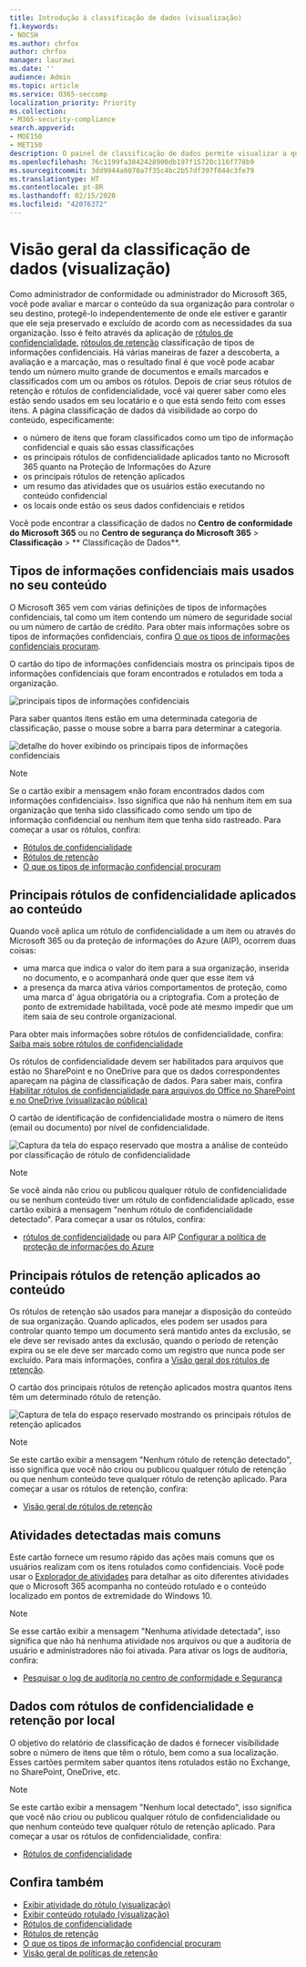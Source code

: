 ```yaml
---
title: Introdução à classificação de dados (visualização)
f1.keywords:
- NOCSH
ms.author: chrfox
author: chrfox
manager: laurawi
ms.date: ''
audience: Admin
ms.topic: article
ms.service: O365-seccomp
localization_priority: Priority
ms.collection:
- M365-security-compliance
search.appverid:
- MOE150
- MET150
description: O painel de classificação de dados permite visualizar a quantidade de dados confidenciais encontrados e classificados em sua organização.
ms.openlocfilehash: 76c1199fa3842428900db197f15728c116f778b9
ms.sourcegitcommit: 3dd9944a6070a7f35c4bc2b57df397f844c3fe79
ms.translationtype: HT
ms.contentlocale: pt-BR
ms.lasthandoff: 02/15/2020
ms.locfileid: "42076372"
---
```

# <a name="data-classification-overview-preview"></a>Visão geral da classificação de dados (visualização)

Como administrador de conformidade ou administrador do Microsoft 365, você pode avaliar e marcar o conteúdo da sua organização para controlar o seu destino, protegê-lo independentemente de onde ele estiver e garantir que ele seja preservado e excluído de acordo com as necessidades da sua organização. Isso é feito através da aplicação de [rótulos de confidencialidade](sensitivity-labels.md), [rótoulos de retenção](labels.md) classificação de tipos de informações confidenciais. Há várias maneiras de fazer a descoberta, a avaliação e a marcação, mas o resultado final é que você pode acabar tendo um número muito grande de documentos e emails marcados e classificados com um ou ambos os rótulos. Depois de criar seus rótulos de retenção e rótulos de confidencialidade, você vai querer saber como eles estão sendo usados em seu locatário e o que está sendo feito com esses itens. A página classificação de dados dá visibilidade ao corpo do conteúdo, especificamente:

- o número de itens que foram classificados como um tipo de informação confidencial e quais são essas classificações
- os principais rótulos de confidencialidade aplicados tanto no Microsoft 365 quanto na Proteção de Informações do Azure
- os principais rótulos de retenção aplicados
- um resumo das atividades que os usuários estão executando no conteúdo confidencial
- os locais onde estão os seus dados confidenciais e retidos

Você pode encontrar a classificação de dados no **Centro de conformidade do Microsoft 365** ou no **Centro de segurança do Microsoft 365** > **Classificação**  >  ** Classificação de Dados**.

## <a name="sensitive-information-types-used-most-in-your-content"></a>Tipos de informações confidenciais mais usados no seu conteúdo

O Microsoft 365 vem com várias definições de tipos de informações confidenciais, tal como um item contendo um número de seguridade social ou um número de cartão de crédito. Para obter mais informações sobre os tipos de informações confidenciais, confira [O que os tipos de informações confidenciais procuram](what-the-sensitive-information-types-look-for.md).

O cartão do tipo de informações confidenciais mostra os principais tipos de informações confidenciais que foram encontrados e rotulados em toda a organização.

![principais tipos de informações confidenciais ](../media/data-classification-sens-info-types-card.png)

Para saber quantos itens estão em uma determinada categoria de classificação, passe o mouse sobre a barra para determinar a categoria.

![detalhe do hover exibindo os principais tipos de informações confidenciais  ](../media/data-classification-sens-info-types-hover.png)

> [!NOTE]
> Se o cartão exibir a mensagem «não foram encontrados dados com informações confidenciais». Isso significa que não há nenhum item em sua organização que tenha sido classificado como sendo um tipo de informação confidencial ou nenhum item que tenha sido rastreado. Para começar a usar os rótulos, confira:
>- [Rótulos de confidencialidade ](sensitivity-labels.md)
>- [Rótulos de retenção](labels.md)
>- [O que os tipos de informação confidencial procuram](what-the-sensitive-information-types-look-for.md)

## <a name="top-sensitivity-labels-applied-to-content"></a>Principais rótulos de confidencialidade aplicados ao conteúdo

Quando você aplica um rótulo de confidencialidade a um item ou através do Microsoft 365 ou da proteção de informações do Azure (AIP), ocorrem duas coisas:

- uma marca que indica o valor do item para a sua organização, inserida no documento, e o acompanhará onde quer que esse item vá
- a presença da marca ativa vários comportamentos de proteção, como uma marca d' água obrigatória ou a criptografia. Com a proteção de ponto de extremidade habilitada, você pode até mesmo impedir que um item saia de seu controle organizacional.

Para obter mais informações sobre rótulos de confidencialidade, confira: [Saiba mais sobre rótulos de confidencialidade](sensitivity-labels.md)

Os rótulos de confidencialidade devem ser habilitados para arquivos que estão no SharePoint e no OneDrive para que os dados correspondentes apareçam na página de classificação de dados. Para saber mais, confira [Habilitar rótulos de confidencialidade para arquivos do Office no SharePoint e no OneDrive (visualização pública)](sensitivity-labels-sharepoint-onedrive-files.md)

O cartão de identificação de confidencialidade mostra o número de itens (email ou documento) por nível de confidencialidade.

![Captura da tela do espaço reservado que mostra a análise de conteúdo por classificação de rótulo de confidencialidade](../media/data-classification-top-sensitivity-labels-applied.png)

> [!NOTE]
> Se você ainda não criou ou publicou qualquer rótulo de confidencialidade ou se nenhum conteúdo tiver um rótulo de confidencialidade aplicado, esse cartão exibirá a mensagem "nenhum rótulo de confidencialidade detectado". Para começar a usar os rótulos, confira:
>- [rótulos de confidencialidade](sensitivity-labels.md) ou para AIP [Configurar a política de proteção de informações do Azure](https://docs.microsoft.com/azure/information-protection/configure-policy) 

## <a name="top-retention-labels-applied-to-content"></a>Principais rótulos de retenção aplicados ao conteúdo

Os rótulos de retenção são usados para manejar a disposição do conteúdo de sua organização. Quando aplicados, eles podem ser usados para controlar quanto tempo um documento será mantido antes da exclusão, se ele deve ser revisado antes da exclusão, quando o período de retenção expira ou se ele deve ser marcado como um registro que nunca pode ser excluído. Para mais informações, confira a [Visão geral dos rótulos de retenção](labels.md).

O cartão dos principais rótulos de retenção aplicados mostra quantos itens têm um determinado rótulo de retenção.

![Captura de tela do espaço reservado mostrando os principais rótulos de retenção aplicados](../media/data-classification-top-retention-labels-applied.png)

> [!NOTE]
> Se este cartão exibir a mensagem "Nenhum rótulo de retenção detectado", isso significa que você não criou ou publicou qualquer rótulo de retenção ou que nenhum conteúdo teve qualquer rótulo de retenção aplicado.   Para começar a usar os rótulos de retenção, confira:
>- [Visão geral de rótulos de retenção](labels.md)

## <a name="top-activities-detected"></a>Atividades detectadas mais comuns

Este cartão fornece um resumo rápido das ações mais comuns que os usuários realizam com os itens rotulados como confidenciais. Você pode usar o [Explorador de atividades](data-classification-activity-explorer.md) para detalhar as oito diferentes atividades que o Microsoft 365 acompanha no conteúdo rotulado e o conteúdo localizado em pontos de extremidade do Windows 10.

> [!NOTE]
> Se esse cartão exibir a mensagem "Nenhuma atividade detectada", isso significa que não há nenhuma atividade nos arquivos ou que a auditoria de usuário e administradores não foi ativada. Para ativar os logs de auditoria, confira:
>- [Pesquisar o log de auditoria no centro de conformidade e Segurança](search-the-audit-log-in-security-and-compliance.md) 

## <a name="sensitivity-and-retention-labeled-data-by-location"></a>Dados com rótulos de confidencialidade e retenção por local

O objetivo do relatório de classificação de dados é fornecer visibilidade sobre o número de itens que têm o rótulo, bem como a sua localização. Esses cartões permitem saber quantos itens rotulados estão no Exchange, no SharePoint, OneDrive, etc.

> [!NOTE]
> Se este cartão exibir a mensagem "Nenhum local detectado", isso significa que você não criou ou publicou qualquer rótulo de confidencialidade ou que nenhum conteúdo teve qualquer rótulo de retenção aplicado.   Para começar a usar os rótulos de confidencialidade, confira:
>- [Rótulos de confidencialidade ](sensitivity-labels.md)

## <a name="see-also"></a>Confira também

- [Exibir atividade do rótulo (visualização)](data-classification-activity-explorer.md)
- [Exibir conteúdo rotulado (visualização)](data-classification-content-explorer.md)
- [Rótulos de confidencialidade ](sensitivity-labels.md)
- [Rótulos de retenção](labels.md)
- [O que os tipos de informação confidencial procuram](what-the-sensitive-information-types-look-for.md)
- [Visão geral de políticas de retenção](retention-policies.md)
